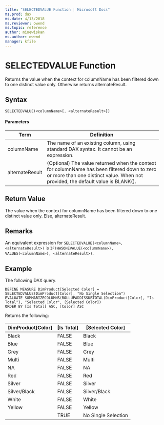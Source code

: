 ```yaml
---
title: "SELECTEDVALUE Function | Microsoft Docs"
ms.prod: dax
ms.date: 4/13/2018
ms.reviewer: owend
ms.topic: reference
author: minewiskan
ms.author: owend
manager: kfile
---
```

# SELECTEDVALUE Function
Returns the value when the context for columnName has been filtered down to one distinct value only. Otherwise returns alternateResult.  
  
## Syntax  
  
```  
SELECTEDVALUE(<columnName>[, <alternateResult>])  
```  
  
#### Parameters  
  
|Term|Definition|  
|----------|--------------|  
| columnName |The name of an existing column, using standard DAX syntax. It cannot be an expression. |  
| alternateResult |(Optional) The value returned when the context for columnName has been filtered down to zero or more than one distinct value. When not provided, the default value is BLANK().| 
 
## Return Value  
The value when the context for columnName has been filtered down to one distinct value only. Else, alternateResult. 
  
  
## Remarks  
An equivalent expression for `SELECTEDVALUE(<columnName>, <alternateResult>)` is `IF(HASONEVALUE(<columnName>), VALUES(<columnName>), <alternateResult>)`. 
  
## Example  
  
The following DAX query:

```
DEFINE MEASURE DimProduct[Selected Color] = SELECTEDVALUE(DimProduct[Color], "No Single Selection")
EVALUATE SUMMARIZECOLUMNS(ROLLUPADDISSUBTOTAL(DimProduct[Color], "Is Total"), "Selected Color", [Selected Color])
ORDER BY [Is Total] ASC, [Color] ASC
```

Returns the following:

DimProduct[Color]  |[Is Total]  |[Selected Color] 
---------|---------|---------|
Black     |  FALSE       |   Black      |
Blue     |   FALSE      |    Blue     |
Grey     |  FALSE       |   Grey      |
Multi     |   FALSE      |   Multi     | 
NA     |   FALSE      |      NA   |
Red     |  FALSE       |   Red     | 
Silver     |  FALSE       |  Silver   |      
Silver/Black     | FALSE        |   Silver/Black |     
White     |   FALSE      |  White       |
Yellow    | FALSE        |  Yellow       |
| | TRUE | No Single Selection| 


